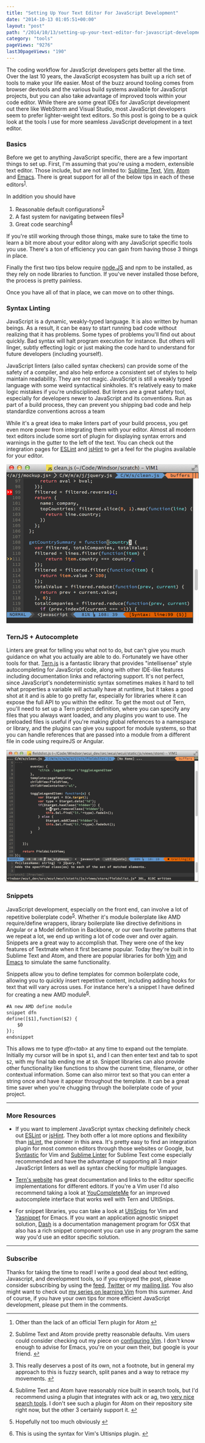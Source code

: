 ```yaml
---
title: "Setting Up Your Text Editor For JavaScript Development"
date: "2014-10-13 01:05:51+00:00"
layout: "post"
path: "/2014/10/13/setting-up-your-text-editor-for-javascript-development"
category: "tools"
pageViews: "9276"
last30pageViews: "190"
---
```


The coding workflow for JavaScript developers gets better all the time.  Over the last 10 years, the JavaScript ecosystem has built up a rich set of tools to make your life easier.  Most of the buzz around tooling comes from browser devtools and the various build systems available for JavaScript projects, but you can also take advantage of improved tools within your code editor.  While there are some great IDEs for JavaScript development out there like WebStorm and Visual Studio, most JavaScript developers seem to prefer lighter-weight text editors.  So this post is going to be a quick look at the tools I use for more seamless JavaScript development in a text editor.

### Basics

Before we get to anything JavaScript specific, there are a few important things to set up.  First, I'm assuming that you're using a modern, extensible text editor. Those include, but are not limited to: [Sublime Text][sublime], [Vim][vim], [Atom][atom] and [Emacs][emacs]. There is great support for all of the below tips in each of these editors<sup id="fnref:0">[1](#fn:0)</sup>.

In addition you should have

1. Reasonable default configurations<sup id="fnref:1">[2](#fn:1)</sup>
2. A fast system for navigating between files<sup id="fnref:2">[3](#fn:2)</sup>
3. Great code searching<sup id="fnref:3">[4](#fn:3)</sup>

If you're still working through those things, make sure to take the time to learn a bit more about your editor along with any JavaScript specific tools you use.  There's a ton of efficiency you can gain from having those 3 things in place.

Finally the first two tips below require [node.JS][nodejs] and npm to be installed, as they rely on node libraries to function.  If you've never installed those before, the process is pretty painless.

Once you have all of that in place, we can move on to other things.

### Syntax Linting

JavaScript is a dynamic, weakly-typed language.  It is also written by human beings.  As a result, it can be easy to start running bad code without realizing that it has problems.  Some types of problems you'll find out about quickly.  Bad syntax will halt program execution for instance.  But others will linger, subtly effecting logic or just making the code hard to understand for future developers (including yourself).   

JavaScript linters (also called syntax checkers) can provide some of the safety of a compiler, and also help enforce a consistent set of styles to help maintain readability.  They are not magic.  JavaScript is still a weakly typed language with some weird syntactical sinkholes. It's relatively easy to make logic mistakes if you're undisciplined.  But linters are a great safety tool, especially for developers newer to JavaScript and its conventions.  Run as part of a build process, they can prevent you shipping bad code and help standardize conventions across a team

While it's a great idea to make linters part of your build process, you get even more power from integrating them with your editor.  Almost all modern text editors include some sort of plugin for displaying syntax errors and warnings in the gutter to the left of the text.  You can check out the integration pages for [ESLint][eslintint] and [jsHint][jshintint] to get a feel for the plugins available for your editor.  

![Linting Picture](/posts/images/lintingpic.png)

### TernJS + Autocomplete

Linters are great for telling you what not to do, but can't give you much guidance on what you actually are able to do.  Fortunately we have other tools for that.  [Tern.js][ternjs] is a fantastic library that provides "intellisense" style autocompleting for JavaScript code, along with other IDE-like features including documentation links and refactoring support. It's not perfect, since JavaScript's nondeterministic syntax sometimes makes it hard to tell what properties a variable will actually have at runtime, but it takes a good shot at it and is able to go pretty far, especially for libraries where it can expose the full API to you within the editor.  To get the most out of Tern, you'll need to set up a Tern project definition, where you can specify any files that you always want loaded, and any plugins you want to use. The preloaded files is useful if you're making global references to a namespace or library, and the plugins can give you support for module systems, so that you can handle references that are passed into a module from a different file in code using requireJS or Angular.

![TernJS example](/posts/images/ternjs.gif)

### Snippets

JavaScript development, especially on the front end, can involve a lot of repetitive boilerplate code<sup id="fnref:4">[5](#fn:4)</sup>.  Whether it's module boilerplate like AMD require/define wrappers, library boilerplate like directive definitions in Angular or a Model definition in Backbone, or our own favorite patterns that we repeat a lot, we end up writing a lot of code over and over again.  Snippets are a great way to accomplish that.  They were one of the key features of Textmate when it first became popular.  Today they're built in to Sublime Text and Atom, and there are popular libraries for both [Vim][ultisnips] and [Emacs][yasnippet] to simulate the same functionality.

Snippets allow you to define templates for common boilerplate code, allowing you to quickly insert repetitive content, including adding hooks for text that will vary across uses.  For instance here's a snippet I have defined for creating a new AMD module<sup id="fnref:5">[6](#fn:5)</sup>.

```
#A new AMD define module
snippet dfn
define([$1],function($2) {
    $0  
});
endsnippet
```

This allows me to type *dfn&lt;tab&gt;* at any time to expand out the template.  Initially my cursor will be in spot `$1`, and I can then enter text and tab to spot `$2`, with my final tab ending me at `$0`.  Snippet libraries can also provide other functionality like functions to show the current time, filename, or other contextual information.   Some can also mirror text so that you can enter a string once and have it appear throughout the template.  It can be a great time saver when you're chugging through the boilerplate code of your project.

---

### More Resources

- If you want to implement JavaScript syntax checking definitely check out [ESLint][eslint] or [jsHint][jshint].  They both offer a lot more options and flexibility than [jsLint][jslint], the pioneer in this area.  It's pretty easy to find an integration plugin for most common editors through those websites or Google, but [Syntastic][syntastic] for Vim and [Sublime Linter][sublimelinter] for Sublime Text come especially recommended and have the advantage of supporting all 3 major JavaScript linters as well as syntax checking for multiple languages.

- [Tern's website][ternjs] has great documentation and links to the editor specific implementations for different editors.  If you're a Vim user I'd also recommend taking a look at [YouCompleteMe][ycm] for an improved autocomplete interface that works well with Tern and UltiSnips.

- For snippet libraries, you can take a look at [UltiSnips][ultisnips] for Vim and [Yasnippet][yasnippet] for Emacs.  If you want an application agnostic snippet solution, [Dash][dash] is a documentation management program for OSX that also has a rich snippet component you can use in any program the same way you'd use an editor specific solution.

---


### Subscribe

Thanks for taking the time to read!  I write a good deal about text editing, Javascript, and development tools, so if you enjoyed the post, please consider subscribing by using the [feed](http://feedpress.me/benmccormick), [Twitter](http://twitter.com/benmccormickorg) or my [mailing list](http://eepurl.com/WFYon). You also might want to check out  [my series on learning Vim][vim2014] from this summer.  And of course, if you have your own tips for more efficient JavaScript development, please put them in the comments.

---

<div class="footnotes">
<ol>
    <li class="footnote" id="fn:0">
        <p> Other than the lack of an official Tern plugin for Atom
        <a href="#fnref:0" title="return to article"> ↩</a></p>
    </li>
    <li class="footnote" id="fn:1">
        <p>
        Sublime Text and Atom provide pretty reasonable defaults. Vim users could consider checking out my piece on <a href="http://benmccormick.org/2014/07/14/learning-vim-in-2014-configuring-vim/">configuring Vim</a>.  I don't know enough to advise for Emacs, you're on your own their, but google is your friend.
        <a href="#fnref:1" title="return to article"> ↩</a></p>
    </li>
    <li class="footnote" id="fn:2">
        <p>
        This really deserves a post of its own, not a footnote, but in general my approach to this is fuzzy search, split panes and a way to retrace my movements.   
        <a href="#fnref:2" title="return to article"> ↩</a></p>
    </li>
    <li class="footnote" id="fn:3">
        <p>
        Sublime Text and Atom have reasonably nice built in search tools, but I'd recommend using a plugin that integrates with ack or ag, two <a href="http://benmccormick.org/2013/11/25/a-look-at-ack/">very nice search tools</a>.  I don't see such a plugin for Atom on their repository site right now, but the other 3 certainly support it.
        <a href="#fnref:3" title="return to article"> ↩</a></p>
    </li>
    <li class="footnote" id="fn:4">
        <p>
        Hopefully not too much obviously
        <a href="#fnref:4" title="return to article"> ↩</a></p>
    </li>
    <li class="footnote" id="fn:5">
        <p>
        This is using the syntax for Vim's Ultisnips plugin.
        <a href="#fnref:5" title="return to article"> ↩</a></p>
    </li>
</ol>
</div>

[nodejs]: http://nodejs.org/
[eslintint]: http://eslint.org/docs/integrations/
[jshintint]: http://www.jshint.com/install/
[ultisnips]: https://github.com/SirVer/ultisnips
[yasnippet]: https://github.com/capitaomorte/yasnippet
[syntastic]: https://github.com/scrooloose/syntasticsu
[sublimelinter]: https://github.com/SublimeLinter/SublimeLinter3j
[jslint]: http://www.jslint.com/
[jshint]: http://www.jshint.com/
[eslint]: http://eslint.org/
[ternjs]: http://ternjs.net/
[sublime]: http://www.sublimetext.com/
[emacs]: http://www.gnu.org/software/emacs/
[vim]: http://www.vim.org/
[atom]: https://atom.io/
[ycm]: https://github.com/Valloric/YouCompleteMe
[dash]: http://kapeli.com/dash
[vim2014]: http://benmccormick.org/learning-vim-in-2014/

